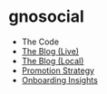 # gnosocial

* The Code
* [The Blog (Live)](https://wyhaines.hashnode.dev/building-gnosocial-a-decentralized-microblogging-platform-on-gnoland)
* [The Blog (Local)](blog/)
* [Promotion Strategy](promotion/)
* [Onboarding Insights](onboarding_insights/)

